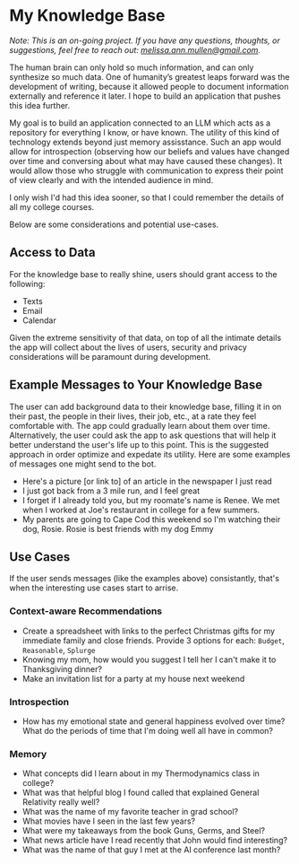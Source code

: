 # My Knowledge Base

*Note: This is an on-going project. If you have any questions, thoughts, or suggestions, feel free to reach out: melissa.ann.mullen@gmail.com.*

The human brain can only hold so much information, and can only synthesize so much data. One of humanity’s greatest leaps forward was the development of writing, because it allowed people to document information externally and reference it later. I hope to build an application that pushes this idea further.

My goal is to build an application connected to an LLM which acts as a repository for everything I know, or have known. The utility of this kind of technology extends beyond just memory assisstance. Such an app would allow for introspection (observing how our beliefs and values have changed over time and conversing about what may have caused these changes). It would allow those who struggle with communication to express their point of view clearly and with the intended audience in mind.

I only wish I'd had this idea sooner, so that I could remember the details of all my college courses. 

Below are some considerations and potential use-cases.

## Access to Data
For the knowledge base to really shine, users should grant access to the following:

- Texts
- Email
- Calendar

Given the extreme sensitivity of that data, on top of all the intimate details the app will collect about the lives of users, security and privacy considerations will be paramount during development. 

## Example Messages to Your Knowledge Base
The user can add background data to their knowledge base, filling it in on their past, the people in their lives, their job, etc., at a rate they feel comfortable with. The app could gradually learn about them over time. Alternatively, the user could ask the app to ask questions that will help it better understand the user's life up to this point. This is the suggested approach in order optimize and expedate its utility. Here are some examples of messages one might send to the bot.

- Here's a picture [or link to] of an article in the newspaper I just read
- I just got back from a 3 mile run, and I feel great
- I forget if I already told you, but my roomate's name is Renee. We met when I worked at Joe's restaurant in college for a few summers.
- My parents are going to Cape Cod this weekend so I'm watching their dog, Rosie. Rosie is best friends with my dog Emmy

## Use Cases

If the user sends messages (like the examples above) consistantly, that's when the interesting use cases start to arrise.

### Context-aware Recommendations
- Create a spreadsheet with links to the perfect Christmas gifts for my immediate family and close friends. Provide 3 options for each: `Budget`, `Reasonable`, `Splurge`
- Knowing my mom, how would you suggest I tell her I can't make it to Thanksgiving dinner?
- Make an invitation list for a party at my house next weekend 

### Introspection
- How has my emotional state and general happiness evolved over time? What do the periods of time that I'm doing well all have in common?

### Memory
- What concepts did I learn about in my Thermodynamics class in college?
- What was that helpful blog I found called that explained General Relativity really well?
- What was the name of my favorite teacher in grad school?
- What movies have I seen in the last few years?
- What were my takeaways from the book Guns, Germs, and Steel?
- What news article have I read recently that John would find interesting?
- What was the name of that guy I met at the AI conference last month?
